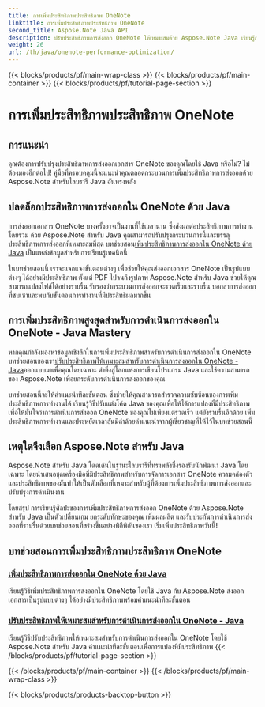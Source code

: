 ```yaml
---
title: การเพิ่มประสิทธิภาพประสิทธิภาพ OneNote
linktitle: การเพิ่มประสิทธิภาพประสิทธิภาพ OneNote
second_title: Aspose.Note Java API
description: ปรับประสิทธิภาพการส่งออก OneNote ให้เหมาะสมด้วย Aspose.Note Java เรียนรู้การแปลงเอกสารอย่างมีประสิทธิภาพเป็นรูปแบบต่างๆ พร้อมคำแนะนำทีละขั้นตอนเพื่อประสิทธิภาพการทำงานที่ดีขึ้น
weight: 26
url: /th/java/onenote-performance-optimization/
---
```


{{< blocks/products/pf/main-wrap-class >}}
{{< blocks/products/pf/main-container >}}
{{< blocks/products/pf/tutorial-page-section >}}

# การเพิ่มประสิทธิภาพประสิทธิภาพ OneNote


## การแนะนำ

คุณต้องการปรับปรุงประสิทธิภาพการส่งออกเอกสาร OneNote ของคุณโดยใช้ Java หรือไม่? ไม่ต้องมองอีกต่อไป! คู่มือที่ครอบคลุมนี้จะแนะนำคุณตลอดกระบวนการเพิ่มประสิทธิภาพการส่งออกด้วย Aspose.Note สำหรับไลบรารี Java อันทรงพลัง

## ปลดล็อกประสิทธิภาพการส่งออกใน OneNote ด้วย Java

 การส่งออกเอกสาร OneNote บางครั้งอาจเป็นงานที่ใช้เวลานาน ซึ่งส่งผลต่อประสิทธิภาพการทำงานโดยรวม ด้วย Aspose.Note สำหรับ Java คุณสามารถปรับปรุงกระบวนการนี้และบรรลุประสิทธิภาพการส่งออกที่เหมาะสมที่สุด บทช่วยสอน[เพิ่มประสิทธิภาพการส่งออกใน OneNote ด้วย Java](./optimize-export-performance/) เป็นแหล่งข้อมูลสำหรับการเรียนรู้เทคนิคนี้

ในบทช่วยสอนนี้ เราจะแจกแจงขั้นตอนต่างๆ เพื่อช่วยให้คุณส่งออกเอกสาร OneNote เป็นรูปแบบต่างๆ ได้อย่างมีประสิทธิภาพ ตั้งแต่ PDF ไปจนถึงรูปภาพ Aspose.Note สำหรับ Java ช่วยให้คุณสามารถแปลงไฟล์ได้อย่างราบรื่น รับรองว่ากระบวนการส่งออกจะรวดเร็วและราบรื่น บอกลาการส่งออกที่ซบเซาและพบกับขั้นตอนการทำงานที่มีประสิทธิผลมากขึ้น

## การเพิ่มประสิทธิภาพสูงสุดสำหรับการดำเนินการส่งออกใน OneNote - Java Mastery

 หากคุณกำลังมองหาข้อมูลเชิงลึกในการเพิ่มประสิทธิภาพสำหรับการดำเนินการส่งออกใน OneNote บทช่วยสอนของเรา[ปรับประสิทธิภาพให้เหมาะสมสำหรับการดำเนินการส่งออกใน OneNote - Java](./optimize-performance-consequent-export/)ออกแบบมาเพื่อคุณโดยเฉพาะ ดำดิ่งสู่โลกแห่งการเขียนโปรแกรม Java และใช้ความสามารถของ Aspose.Note เพื่อยกระดับการดำเนินการส่งออกของคุณ

บทช่วยสอนนี้จะให้คำแนะนำทีละขั้นตอน ซึ่งช่วยให้คุณสามารถสำรวจความซับซ้อนของการเพิ่มประสิทธิภาพการทำงานได้ เรียนรู้วิธีปรับแต่งโค้ด Java ของคุณเพื่อให้ได้การแปลงที่มีประสิทธิภาพ เพื่อให้มั่นใจว่าการดำเนินการส่งออก OneNote ของคุณไม่เพียงแต่รวดเร็ว แต่ยังราบรื่นอีกด้วย เพิ่มประสิทธิภาพการทำงานและประหยัดเวลาอันมีค่าด้วยคำแนะนำจากผู้เชี่ยวชาญที่ให้ไว้ในบทช่วยสอนนี้

## เหตุใดจึงเลือก Aspose.Note สำหรับ Java

Aspose.Note สำหรับ Java โดดเด่นในฐานะไลบรารีที่ทรงพลังซึ่งรองรับนักพัฒนา Java โดยเฉพาะ โดยนำเสนอชุดเครื่องมือที่มีประสิทธิภาพสำหรับการจัดการเอกสาร OneNote ความคล่องตัวและประสิทธิภาพของมันทำให้เป็นตัวเลือกที่เหมาะสำหรับผู้ที่ต้องการเพิ่มประสิทธิภาพการส่งออกและปรับปรุงการดำเนินงาน

โดยสรุป การเรียนรู้ศิลปะของการเพิ่มประสิทธิภาพการส่งออก OneNote ด้วย Aspose.Note สำหรับ Java เป็นตัวเปลี่ยนเกม ยกระดับทักษะของคุณ เพิ่มผลผลิต และรับประกันการดำเนินการส่งออกที่ราบรื่นด้วยบทช่วยสอนที่สร้างขึ้นอย่างพิถีพิถันของเรา เริ่มเพิ่มประสิทธิภาพวันนี้!
## บทช่วยสอนการเพิ่มประสิทธิภาพประสิทธิภาพ OneNote
### [เพิ่มประสิทธิภาพการส่งออกใน OneNote ด้วย Java](./optimize-export-performance/)
เรียนรู้วิธีเพิ่มประสิทธิภาพการส่งออกใน OneNote โดยใช้ Java กับ Aspose.Note ส่งออกเอกสารเป็นรูปแบบต่างๆ ได้อย่างมีประสิทธิภาพพร้อมคำแนะนำทีละขั้นตอน
### [ปรับประสิทธิภาพให้เหมาะสมสำหรับการดำเนินการส่งออกใน OneNote - Java](./optimize-performance-consequent-export/)
เรียนรู้วิธีปรับประสิทธิภาพให้เหมาะสมสำหรับการดำเนินการส่งออกใน OneNote โดยใช้ Aspose.Note สำหรับ Java คำแนะนำทีละขั้นตอนเพื่อการแปลงที่มีประสิทธิภาพ
{{< /blocks/products/pf/tutorial-page-section >}}

{{< /blocks/products/pf/main-container >}}
{{< /blocks/products/pf/main-wrap-class >}}

{{< blocks/products/products-backtop-button >}}
